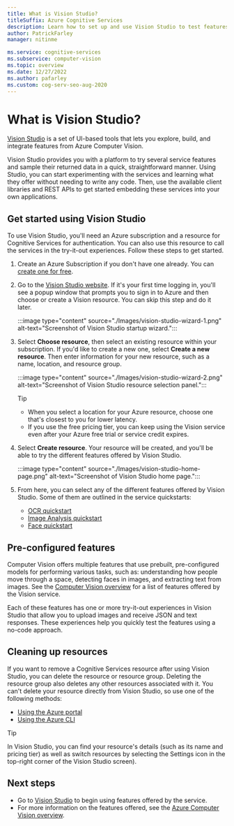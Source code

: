 ```yaml
---
title: What is Vision Studio?
titleSuffix: Azure Cognitive Services
description: Learn how to set up and use Vision Studio to test features of Azure Computer Vision on the web.
author: PatrickFarley
manager: nitinme

ms.service: cognitive-services
ms.subservice: computer-vision
ms.topic: overview
ms.date: 12/27/2022
ms.author: pafarley
ms.custom: cog-serv-seo-aug-2020
---
```


# What is Vision Studio?

[Vision Studio](https://portal.vision.cognitive.azure.com/) is a set of UI-based tools that lets you explore, build, and integrate features from Azure Computer Vision.

Vision Studio provides you with a platform to try several service features and sample their returned data in a quick, straightforward manner. Using Studio, you can start experimenting with the services and learning what they offer without needing to write any code. Then, use the available client libraries and REST APIs to get started embedding these services into your own applications.

## Get started using Vision Studio

To use Vision Studio, you'll need an Azure subscription and a resource for Cognitive Services for authentication. You can also use this resource to call the services in the try-it-out experiences. Follow these steps to get started.

1. Create an Azure Subscription if you don't have one already. You can [create one for free](https://azure.microsoft.com/free/ai/).

1. Go to the [Vision Studio website](https://portal.vision.cognitive.azure.com/). If it's your first time logging in, you'll see a popup window that prompts you to sign in to Azure and then choose or create a Vision resource. You can skip this step and do it later.

    :::image type="content" source="./Images/vision-studio-wizard-1.png" alt-text="Screenshot of Vision Studio startup wizard.":::

1.	Select **Choose resource**, then select an existing resource within your subscription. If you'd like to create a new one, select **Create a new resource**. Then enter information for your new resource, such as a name, location, and resource group. 

    :::image type="content" source="./Images/vision-studio-wizard-2.png" alt-text="Screenshot of Vision Studio resource selection panel.":::

    > [!TIP]
    > * When you select a location for your Azure resource, choose one that's closest to you for lower latency.
    > * If you use the free pricing tier, you can keep using the Vision service even after your Azure free trial or service credit expires.

1.	Select **Create resource**. Your resource will be created, and you'll be able to try the different features offered by Vision Studio.

    :::image type="content" source="./Images/vision-studio-home-page.png" alt-text="Screenshot of Vision Studio home page.":::

1. From here, you can select any of the different features offered by Vision Studio. Some of them are outlined in the service quickstarts:
   * [OCR quickstart](quickstarts-sdk/client-library.md?pivots=vision-studio)
   * [Image Analysis quickstart](quickstarts-sdk/image-analysis-client-library.md?pivots=vision-studio)
   * [Face quickstart](quickstarts-sdk/identity-client-library.md?pivots=vision-studio)

## Pre-configured features

Computer Vision offers multiple features that use prebuilt, pre-configured models for performing various tasks, such as: understanding how people move through a space, detecting faces in images, and extracting text from images. See the [Computer Vision overview](overview.md) for a list of features offered by the Vision service.

Each of these features has one or more try-it-out experiences in Vision Studio that allow you to upload images and receive JSON and text responses. These experiences help you quickly test the features using a no-code approach.

## Cleaning up resources

If you want to remove a Cognitive Services resource after using Vision Studio, you can delete the resource or resource group. Deleting the resource group also deletes any other resources associated with it. You can't delete your resource directly from Vision Studio, so use one of the following methods:
* [Using the Azure portal](../cognitive-services-apis-create-account.md?tabs=multiservice%2cwindows#clean-up-resources)
* [Using the Azure CLI](../cognitive-services-apis-create-account-cli.md?tabs=windows#clean-up-resources)

> [!TIP]
> In Vision Studio, you can find your resource's details (such as its name and pricing tier) as well as switch resources by selecting the Settings icon in the top-right corner of the Vision Studio screen).

## Next steps

* Go to [Vision Studio](https://portal.vision.cognitive.azure.com/) to begin using features offered by the service.
* For more information on the features offered, see the [Azure Computer Vision overview](overview.md).
